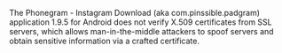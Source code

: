 The Phonegram - Instagram Download (aka com.pinssible.padgram) application 1.9.5 for Android does not verify X.509 certificates from SSL servers, which allows man-in-the-middle attackers to spoof servers and obtain sensitive information via a crafted certificate.